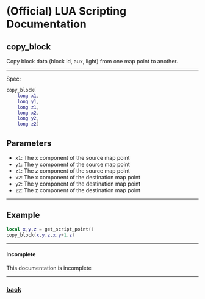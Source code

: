 
# (Official) LUA Scripting Documentation

## copy_block

Copy block data (block id, aux, light) from one map point to another.

___

Spec:

```lua
copy_block(
	long x1,
	long y1,
	long z1,
	long x2,
	long y2,
	long z2)
```

## Parameters

- `x1`: The x component of the source map point
- `y1`: The y component of the source map point
- `z1`: The z component of the source map point
- `x2`: The x component of the destination map point
- `y2`: The y component of the destination map point
- `z2`: The z component of the destination map point

___

## Example

```lua
local x,y,z = get_script_point()
copy_block(x,y,z,x,y+1,z)
```

___

#### Incomplete

This documentation is incomplete

___

### [back](../blocks)

